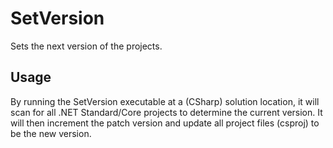 # SetVersion
Sets the next version of the projects.

## Usage

By running the SetVersion executable at a (CSharp) solution location, it will scan for all .NET Standard/Core projects to determine the current version.
It will then increment the patch version and update all project files (csproj) to be the new version.
